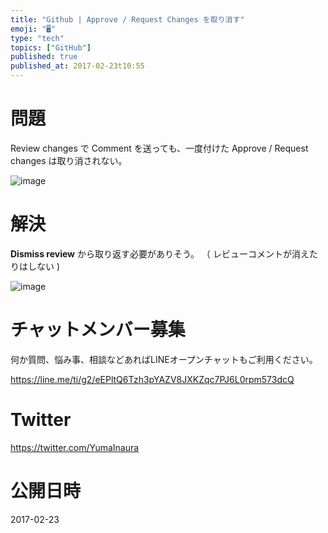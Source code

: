 ```yaml
---
title: "Github | Approve / Request Changes を取り消す"
emoji: "🖥"
type: "tech"
topics: ["GitHub"]
published: true
published_at: 2017-02-23t10:55
---
```


# 問題

Review changes で Comment を送っても、一度付けた Approve / Request changes は取り消されない。

![image](https://qiita-image-store.s3.amazonaws.com/0/89618/c54e4c3a-3c2a-0831-62d4-bd425b7e0341.png)

# 解決


 **Dismiss review** から取り返す必要がありそう。 
（ レビューコメントが消えたりはしない )

![image](https://qiita-image-store.s3.amazonaws.com/0/89618/7903a155-abde-7477-9996-423bf00f49bf.png)








<!-- Update From Qiita API -->

# チャットメンバー募集


何か質問、悩み事、相談などあればLINEオープンチャットもご利用ください。

https://line.me/ti/g2/eEPltQ6Tzh3pYAZV8JXKZqc7PJ6L0rpm573dcQ





# Twitter


https://twitter.com/YumaInaura


<!-- Update From Qiita API -->



# 公開日時

2017-02-23
